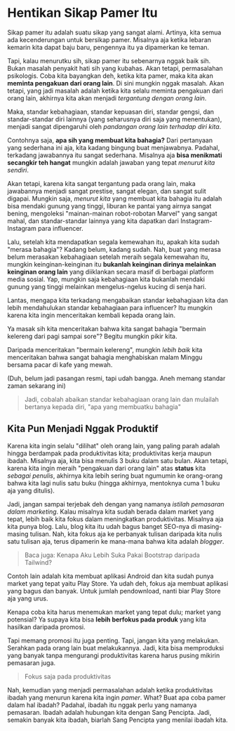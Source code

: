 # Hentikan Sikap Pamer Itu

Sikap pamer itu adalah suatu sikap yang sangat alami. Artinya, kita semua ada kecenderungan untuk bersikap pamer. Misalnya aja ketika lebaran kemarin kita dapat baju baru, pengennya itu ya dipamerkan ke teman.

Tapi, kalau menurutku sih, sikap pamer itu sebenarnya nggak baik sih. Bukan masalah penyakit hati sih yang kubahas. Akan tetapi, permasalahan psikologis. Coba kita bayangkan deh, ketika kita pamer, maka kita akan **meminta pengakuan dari orang lain**. Di sini mungkin nggak masalah. Akan tetapi, yang jadi masalah adalah ketika kita selalu meminta pengakuan dari orang lain, akhirnya kita akan menjadi _tergantung dengan orang lain_.

Maka, standar kebahagiaan, standar kepuasan diri, standar gengsi, dan standar-standar diri lainnya (yang seharusnya diri saja yang menentukan), menjadi sangat dipengaruhi oleh _pandangan orang lain terhadap diri kita_.

Contohnya saja, **apa sih yang membuat kita bahagia?** Dari pertanyaan yang sederhana ini aja, kita kadang bingung buat menjawabnya. Padahal, terkadang jawabannya itu sangat sederhana. Misalnya aja **bisa menikmati secangkir teh hangat** mungkin adalah jawaban yang tepat _menurut kita sendiri_.

Akan tetapi, karena kita sangat tergantung pada orang lain, maka jawabannya menjadi sangat prestise, sangat elegan, dan sangat sulit digapai. Mungkin saja, _menurut kita_ yang membuat kita bahagia itu adalah bisa mendaki gunung yang tinggi, liburan ke pantai yang airnya sangat bening, mengoleksi "mainan-mainan robot-robotan Marvel" yang sangat mahal, dan standar-standar lainnya yang kita dapatkan dari Instagram-Instagram para influencer.

Lalu, setelah kita mendapatkan segala kemewahan itu, apakah kita sudah "merasa bahagia"? Kadang belum, kadang sudah. Nah, buat yang merasa belum merasakan kebahagiaan setelah meraih segala kemewahan itu, mungkin keinginan-keinginan itu **bukanlah keinginan dirinya melainkan keinginan orang lain** yang diiklankan secara masif di berbagai platform media sosial. Yap, mungkin saja kebahagiaan kita bukanlah mendaki gunung yang tinggi melainkan mengelus-ngelus kucing di senja hari.

Lantas, mengapa kita terkadang mengabaikan standar kebahagiaan kita dan lebih mendahulukan standar kebahagiaan para influencer? Itu mungkin karena kita ingin menceritakan kembali kepada orang lain. 

Ya masak sih kita menceritakan bahwa kita sangat bahagia "bermain kelereng dari pagi sampai sore"? Begitu mungkin pikir kita.

Daripada menceritakan "bermain kelereng", mungkin _lebih baik_ kita menceritakan bahwa sangat bahagia menghabiskan malam Minggu bersama pacar di kafe yang mewah.

(Duh, belum jadi pasangan resmi, tapi udah bangga. Aneh memang standar zaman sekarang ini)

> Jadi, cobalah abaikan standar kebahagiaan orang lain dan mulailah bertanya kepada diri, "apa yang membuatku bahagia"

## Kita Pun Menjadi Nggak Produktif

Karena kita ingin selalu "dilihat" oleh orang lain, yang paling parah adalah hingga berdampak pada produktivitas kita; produktivitas kerja maupun ibadah. Misalnya aja, kita bisa menulis 3 buku dalam satu bulan. Akan tetapi, karena kita ingin meraih "pengakuan dari orang lain" atas **status** kita _sebagai penulis_, akhirnya kita lebih sering buat ngumumin ke orang-orang bahwa kita lagi nulis satu buku (hingga akhirnya, mentoknya cuma 1 buku aja yang ditulis).

Jadi, jangan sampai terjebak deh dengan yang namanya _istilah pemasaran dalam marketing_. Kalau misalnya kita sudah berada dalam market yang tepat, lebih baik kita fokus dalam meningkatkan produktivitas. Misalnya aja kita punya blog. Lalu, blog kita itu udah bagus banget SEO-nya di masing-masing tulisan. Nah, kita fokus aja ke perbanyak tulisan daripada kita nulis satu tulisan aja, terus dipamerin ke mana-mana bahwa kita adalah _blogger_.

> Baca juga: <router-link to='/post/tailwind-itu-jelek'>Kenapa Aku Lebih Suka Pakai Bootstrap daripada Tailwind?</router-link>

Contoh lain adalah kita membuat aplikasi Android dan kita sudah punya market yang tepat yaitu Play Store. Ya udah deh, fokus aja membuat aplikasi yang bagus dan banyak. Untuk jumlah pendownload, nanti biar Play Store aja yang urus.

Kenapa coba kita harus menemukan market yang tepat dulu; market yang potensial? Ya supaya kita bisa **lebih berfokus pada produk** yang kita hasilkan daripada promosi.

Tapi memang promosi itu juga penting. Tapi, jangan kita yang melakukan. Serahkan pada orang lain buat melakukannya. Jadi, kita bisa memproduksi yang banyak tanpa mengurangi produktivitas karena harus pusing mikirin pemasaran juga.

> Fokus saja pada produktivitas

Nah, kemudian yang menjadi permasalahan adalah ketika produktivitas ibadah yang menurun karena kita ingin _pamer_. What? Buat apa coba pamer dalam hal ibadah? Padahal, ibadah itu nggak perlu yang namanya pemasaran. Ibadah adalah hubungan kita dengan Sang Pencipta. Jadi, semakin banyak kita ibadah, biarlah Sang Pencipta yang menilai ibadah kita.